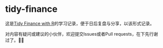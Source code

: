 # tidy-finance

这是[Tidy Finance with R](https://www.tidy-finance.org)的学习记录，便于日后复盘与分享，以该形式记录。

对内容有疑问或建议的小伙伴，欢迎提交Issues或者Pull requests，在下先行谢过了。🤝🤝
